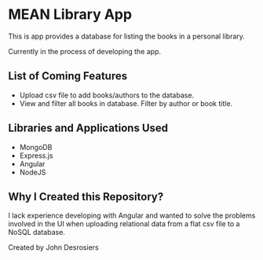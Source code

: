 # MEAN Library App

This is app provides a database for listing the books in a personal library.

Currently in the process of developing the app.

## List of Coming Features

- Upload csv file to add books/authors to the database.
- View and filter all books in database. Filter by author or book title.

## Libraries and Applications Used

- MongoDB
- Express.js
- Angular
- NodeJS

## Why I Created this Repository?

I lack experience developing with Angular and wanted to solve the problems
involved in the UI when uploading relational data from a flat csv file to a
NoSQL database.

Created by John Desrosiers
